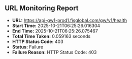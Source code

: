 ## URL Monitoring Report

- **URL:** https://api-gw1-prod1.fisglobal.com/gw/v1/health
- **Start Time:** 2025-10-21T06:25:26.016304
- **End Time:** 2025-10-21T06:25:26.075467
- **Total Time Taken:** 0.059163 seconds
- **HTTP Status Code:** 403
- **Status:** Failure
- **Failure Reason:** HTTP Status Code: 403

